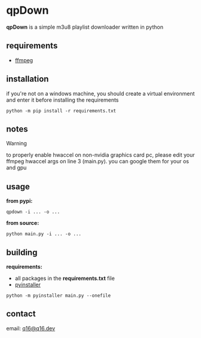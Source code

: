 # qpDown
**qpDown** is a simple m3u8 playlist downloader written in python
## requirements
- [ffmpeg](https://www.ffmpeg.org/download.html)
## installation
if you're not on a windows machine, you should create a virtual environment and enter it before installing the requirements
```
python -m pip install -r requirements.txt
```
## notes
> [!WARNING]
> to properly enable hwaccel on non-nvidia graphics card pc, please edit your ffmpeg hwaccel args on line 3 (main.py). you can google them for your os and gpu
## usage
**from pypi:**
```
qpdown -i ... -o ...
```
**from source:**
```
python main.py -i ... -o ...
```
## building
**requirements:**
- all packages in the **requirements.txt** file
- [pyinstaller](https://pypi.org/project/pyinstaller/)
```
python -m pyinstaller main.py --onefile
```
## contact
email: [q16@q16.dev](mailto:q16@q16.dev)
